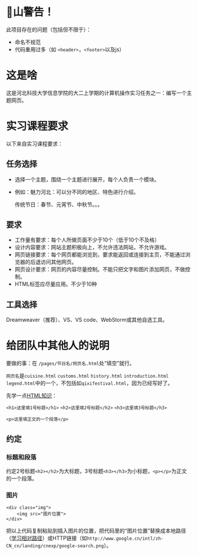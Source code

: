 # 💩山警告！
此项目存在的问题（包括但不限于）：
* 命名不规范
* 代码重用过多（如 `<header>`，`<footer>`以及js）
# 这是啥
这是河北科技大学信息学院的大二上学期的计算机操作实习任务之一：编写一个主题网页。

# 实习课程要求
以下来自实习课程要求：
## 任务选择
* 选择一个主题，围绕一个主题进行展开，每个人负责一个模块。
* 例如：魅力河北：可以分不同的地区、特色进行介绍。

	 传统节日：春节、元宵节、中秋节。。。

## 要求
* 工作量有要求：每个人所做页面不少于10个（低于10个不及格）
* 设计内容要求：网站主题积极向上，不允许违法网站，不允许游戏。
* 网页链接要求：每个网页都能浏览到，要求能返回或连接到主页，不能通过浏览器的后退访问其他网页。
* 网页设计要求：网页的内容尽量控制。不能只把文字和图片添加网页，不做控制。
* HTML标签应尽量应用。不少于10种

## 工具选择
Dreamweaver（推荐）、VS、VS code、WebStorm或其他自选工具。

# 给团队中其他人的说明
要做的事：在 `/pages/节日名/网页名.html`处“填空”就行。

`网页名`是`cuisine.html` `customs.html` `history.html` `introduction.html` `legend.html`中的一个，不包括如`qixifestival.html`，因为已经写好了。

先学一点[HTML知识](https://www.runoob.com/html/html-basic.html)：

`<h1>这里填1号标题</h1>`
`<h2>这里填2号标题</h2>`
`<h3>这里填3号标题</h3>`

`<p>这里填正文的一个段落</p>`

## 约定
### 标题和段落
约定2号标题`<h2></h2>`为大标题，3号标题`<h3></h3>`为小标题，`<p></p>`为正文的一个段落。
### 图片
```
<div class="img">
	<img src="图片位置">
</div>
```
把以上代码复制粘贴到插入图片的位置，把代码里的“图片位置”替换成本地路径（[学习相对路径](https://zhuanlan.zhihu.com/p/263756528)）或HTTP链接（如`http://www.google.cn/intl/zh-CN_cn/landing/cnexp/google-search.png`）。
